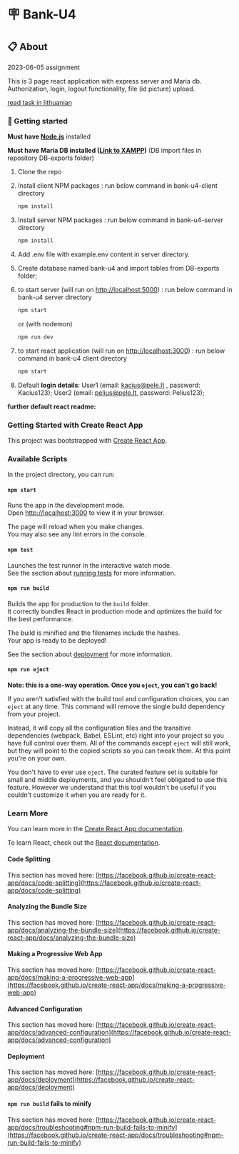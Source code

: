 # 🪧 Bank-U4

## 📋 About

2023-06-05 assignment

This is 3 page react application with express server and Maria db.
Authorization, login, logout functionality, file (id picture) upload.

[read task in lithuanian](./README-lt.md)

### 🏁 Getting started

**Must have [Node.js](https://nodejs.org)** installed

**Must have Maria DB installed ([Link to XAMPP](https://www.apachefriends.org/))** (DB import files in repository DB-exports folder)

1. Clone the repo
2. Install client NPM packages : run below command in bank-u4-client directory

   ```sh
   npm install
   ```

3. Install server NPM packages : run below command in bank-u4-server directory

   ```sh
   npm install
   ```

4. Add .env file with example.env content in server directory.

5. Create database named bank-u4 and import tables from DB-exports folder;

6. to start server (will run on [http://localhost:5000](http://localhost:5000)) : run below command in bank-u4 server directory

   ```sh
   npm start
   ```

   or (with nodemon)

   ```sh
   npm run dev
   ```

7. to start react application (will run on [http://localhost:3000](http://localhost:3000)) : run below command in bank-u4 client directory

   ```sh
   npm start
   ```

8. Default **login details**: User1 (email: kacius@pele.lt , password: Kacius123); User2 (email: pelius@pele.lt, password: Pelius123);

<!-- ![home screen screenshot](./screenshots/home-screenshot.png)
![login screen screenshot](./screenshots/login-screenshot.png)
![accounts screen screenshot](./screenshots/accounts-screenshot.png) -->

**further default react readme:**

### Getting Started with Create React App

This project was bootstrapped with [Create React App](https://github.com/facebook/create-react-app).

### Available Scripts

In the project directory, you can run:

#### `npm start`

Runs the app in the development mode.\
Open [http://localhost:3000](http://localhost:3000) to view it in your browser.

The page will reload when you make changes.\
You may also see any lint errors in the console.

#### `npm test`

Launches the test runner in the interactive watch mode.\
See the section about [running tests](https://facebook.github.io/create-react-app/docs/running-tests) for more information.

#### `npm run build`

Builds the app for production to the `build` folder.\
It correctly bundles React in production mode and optimizes the build for the best performance.

The build is minified and the filenames include the hashes.\
Your app is ready to be deployed!

See the section about [deployment](https://facebook.github.io/create-react-app/docs/deployment) for more information.

#### `npm run eject`

**Note: this is a one-way operation. Once you `eject`, you can't go back!**

If you aren't satisfied with the build tool and configuration choices, you can `eject` at any time. This command will remove the single build dependency from your project.

Instead, it will copy all the configuration files and the transitive dependencies (webpack, Babel, ESLint, etc) right into your project so you have full control over them. All of the commands except `eject` will still work, but they will point to the copied scripts so you can tweak them. At this point you're on your own.

You don't have to ever use `eject`. The curated feature set is suitable for small and middle deployments, and you shouldn't feel obligated to use this feature. However we understand that this tool wouldn't be useful if you couldn't customize it when you are ready for it.

### Learn More

You can learn more in the [Create React App documentation](https://facebook.github.io/create-react-app/docs/getting-started).

To learn React, check out the [React documentation](https://reactjs.org/).

#### Code Splitting

This section has moved here: [https://facebook.github.io/create-react-app/docs/code-splitting](https://facebook.github.io/create-react-app/docs/code-splitting)

#### Analyzing the Bundle Size

This section has moved here: [https://facebook.github.io/create-react-app/docs/analyzing-the-bundle-size](https://facebook.github.io/create-react-app/docs/analyzing-the-bundle-size)

#### Making a Progressive Web App

This section has moved here: [https://facebook.github.io/create-react-app/docs/making-a-progressive-web-app](https://facebook.github.io/create-react-app/docs/making-a-progressive-web-app)

#### Advanced Configuration

This section has moved here: [https://facebook.github.io/create-react-app/docs/advanced-configuration](https://facebook.github.io/create-react-app/docs/advanced-configuration)

#### Deployment

This section has moved here: [https://facebook.github.io/create-react-app/docs/deployment](https://facebook.github.io/create-react-app/docs/deployment)

#### `npm run build` fails to minify

This section has moved here: [https://facebook.github.io/create-react-app/docs/troubleshooting#npm-run-build-fails-to-minify](https://facebook.github.io/create-react-app/docs/troubleshooting#npm-run-build-fails-to-minify)
